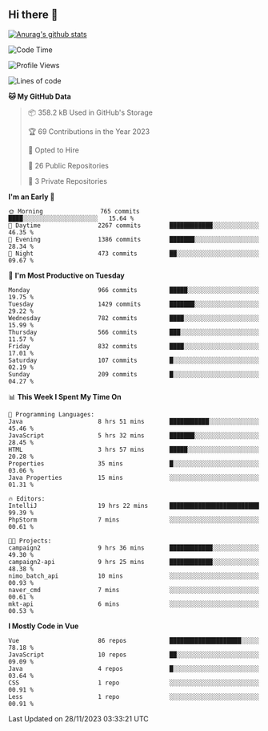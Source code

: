 ## Hi there 👋

[![Anurag's github stats](https://github-readme-stats.vercel.app/api?username=Songwonseok)](https://github.com/anuraghazra/github-readme-stats)



<!--START_SECTION:waka-->
![Code Time](http://img.shields.io/badge/Code%20Time-2%2C576%20hrs%2031%20mins-blue)

![Profile Views](http://img.shields.io/badge/Profile%20Views-1-blue)

![Lines of code](https://img.shields.io/badge/From%20Hello%20World%20I%27ve%20Written-34.8%20million%20lines%20of%20code-blue)

**🐱 My GitHub Data** 

> 📦 358.2 kB Used in GitHub's Storage 
 > 
> 🏆 69 Contributions in the Year 2023
 > 
> 💼 Opted to Hire
 > 
> 📜 26 Public Repositories 
 > 
> 🔑 3 Private Repositories 
 > 
**I'm an Early 🐤** 

```text
🌞 Morning                765 commits         ████░░░░░░░░░░░░░░░░░░░░░   15.64 % 
🌆 Daytime                2267 commits        ████████████░░░░░░░░░░░░░   46.35 % 
🌃 Evening                1386 commits        ███████░░░░░░░░░░░░░░░░░░   28.34 % 
🌙 Night                  473 commits         ██░░░░░░░░░░░░░░░░░░░░░░░   09.67 % 
```
📅 **I'm Most Productive on Tuesday** 

```text
Monday                   966 commits         █████░░░░░░░░░░░░░░░░░░░░   19.75 % 
Tuesday                  1429 commits        ███████░░░░░░░░░░░░░░░░░░   29.22 % 
Wednesday                782 commits         ████░░░░░░░░░░░░░░░░░░░░░   15.99 % 
Thursday                 566 commits         ███░░░░░░░░░░░░░░░░░░░░░░   11.57 % 
Friday                   832 commits         ████░░░░░░░░░░░░░░░░░░░░░   17.01 % 
Saturday                 107 commits         █░░░░░░░░░░░░░░░░░░░░░░░░   02.19 % 
Sunday                   209 commits         █░░░░░░░░░░░░░░░░░░░░░░░░   04.27 % 
```


📊 **This Week I Spent My Time On** 

```text
💬 Programming Languages: 
Java                     8 hrs 51 mins       ███████████░░░░░░░░░░░░░░   45.46 % 
JavaScript               5 hrs 32 mins       ███████░░░░░░░░░░░░░░░░░░   28.45 % 
HTML                     3 hrs 57 mins       █████░░░░░░░░░░░░░░░░░░░░   20.28 % 
Properties               35 mins             █░░░░░░░░░░░░░░░░░░░░░░░░   03.06 % 
Java Properties          15 mins             ░░░░░░░░░░░░░░░░░░░░░░░░░   01.31 % 

🔥 Editors: 
IntelliJ                 19 hrs 22 mins      █████████████████████████   99.39 % 
PhpStorm                 7 mins              ░░░░░░░░░░░░░░░░░░░░░░░░░   00.61 % 

🐱‍💻 Projects: 
campaign2                9 hrs 36 mins       ████████████░░░░░░░░░░░░░   49.30 % 
campaign2-api            9 hrs 25 mins       ████████████░░░░░░░░░░░░░   48.38 % 
nimo_batch_api           10 mins             ░░░░░░░░░░░░░░░░░░░░░░░░░   00.93 % 
naver_cmd                7 mins              ░░░░░░░░░░░░░░░░░░░░░░░░░   00.61 % 
mkt-api                  6 mins              ░░░░░░░░░░░░░░░░░░░░░░░░░   00.53 % 
```

**I Mostly Code in Vue** 

```text
Vue                      86 repos            ████████████████████░░░░░   78.18 % 
JavaScript               10 repos            ██░░░░░░░░░░░░░░░░░░░░░░░   09.09 % 
Java                     4 repos             █░░░░░░░░░░░░░░░░░░░░░░░░   03.64 % 
CSS                      1 repo              ░░░░░░░░░░░░░░░░░░░░░░░░░   00.91 % 
Less                     1 repo              ░░░░░░░░░░░░░░░░░░░░░░░░░   00.91 % 
```




 Last Updated on 28/11/2023 03:33:21 UTC
<!--END_SECTION:waka-->

